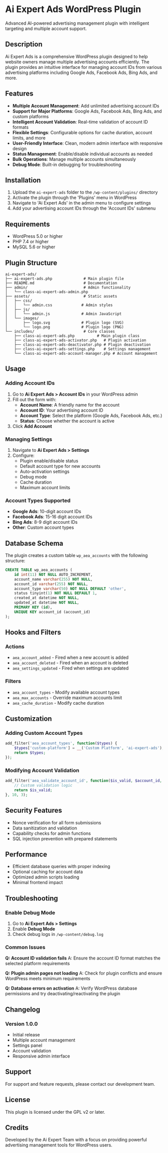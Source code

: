 # Ai Expert Ads WordPress Plugin

Advanced AI-powered advertising management plugin with intelligent targeting and multiple account support.

## Description

Ai Expert Ads is a comprehensive WordPress plugin designed to help website owners manage multiple advertising accounts efficiently. The plugin provides an intuitive interface for managing account IDs from various advertising platforms including Google Ads, Facebook Ads, Bing Ads, and more.

## Features

- **Multiple Account Management**: Add unlimited advertising account IDs
- **Support for Major Platforms**: Google Ads, Facebook Ads, Bing Ads, and custom platforms
- **Intelligent Account Validation**: Real-time validation of account ID formats
- **Flexible Settings**: Configurable options for cache duration, account limits, and more
- **User-Friendly Interface**: Clean, modern admin interface with responsive design
- **Status Management**: Enable/disable individual accounts as needed
- **Bulk Operations**: Manage multiple accounts simultaneously
- **Debug Mode**: Built-in debugging for troubleshooting

## Installation

1. Upload the `ai-expert-ads` folder to the `/wp-content/plugins/` directory
2. Activate the plugin through the 'Plugins' menu in WordPress
3. Navigate to 'Ai Expert Ads' in the admin menu to configure settings
4. Add your advertising account IDs through the 'Account IDs' submenu

## Requirements

- WordPress 5.0 or higher
- PHP 7.4 or higher
- MySQL 5.6 or higher

## Plugin Structure

```
ai-expert-ads/
├── ai-expert-ads.php              # Main plugin file
├── README.md                      # Documentation
├── admin/                         # Admin functionality
│   └── class-ai-expert-ads-admin.php
├── assets/                        # Static assets
│   ├── css/
│   │   └── admin.css             # Admin styles
│   ├── js/
│   │   └── admin.js              # Admin JavaScript
│   └── images/
│       ├── logo.svg              # Plugin logo (SVG)
│       └── logo.png              # Plugin logo (PNG)
└── includes/                      # Core classes
    ├── class-ai-expert-ads.php          # Main plugin class
    ├── class-ai-expert-ads-activator.php   # Plugin activation
    ├── class-ai-expert-ads-deactivator.php # Plugin deactivation
    ├── class-ai-expert-ads-settings.php    # Settings management
    └── class-ai-expert-ads-account-manager.php # Account management
```

## Usage

### Adding Account IDs

1. Go to **Ai Expert Ads > Account IDs** in your WordPress admin
2. Fill out the form with:
   - **Account Name**: A friendly name for the account
   - **Account ID**: Your advertising account ID
   - **Account Type**: Select the platform (Google Ads, Facebook Ads, etc.)
   - **Status**: Choose whether the account is active
3. Click **Add Account**

### Managing Settings

1. Navigate to **Ai Expert Ads > Settings**
2. Configure:
   - Plugin enable/disable status
   - Default account type for new accounts
   - Auto-activation settings
   - Debug mode
   - Cache duration
   - Maximum account limits

### Account Types Supported

- **Google Ads**: 10-digit account IDs
- **Facebook Ads**: 15-16 digit account IDs  
- **Bing Ads**: 8-9 digit account IDs
- **Other**: Custom account types

## Database Schema

The plugin creates a custom table `wp_aea_accounts` with the following structure:

```sql
CREATE TABLE wp_aea_accounts (
    id int(11) NOT NULL AUTO_INCREMENT,
    account_name varchar(255) NOT NULL,
    account_id varchar(255) NOT NULL,
    account_type varchar(50) NOT NULL DEFAULT 'other',
    status tinyint(1) NOT NULL DEFAULT 1,
    created_at datetime NOT NULL,
    updated_at datetime NOT NULL,
    PRIMARY KEY (id),
    UNIQUE KEY account_id (account_id)
);
```

## Hooks and Filters

### Actions
- `aea_account_added` - Fired when a new account is added
- `aea_account_deleted` - Fired when an account is deleted
- `aea_settings_updated` - Fired when settings are updated

### Filters
- `aea_account_types` - Modify available account types
- `aea_max_accounts` - Override maximum accounts limit
- `aea_cache_duration` - Modify cache duration

## Customization

### Adding Custom Account Types

```php
add_filter('aea_account_types', function($types) {
    $types['custom-platform'] = __('Custom Platform', 'ai-expert-ads');
    return $types;
});
```

### Modifying Account Validation

```php
add_filter('aea_validate_account_id', function($is_valid, $account_id, $account_type) {
    // Custom validation logic
    return $is_valid;
}, 10, 3);
```

## Security Features

- Nonce verification for all form submissions
- Data sanitization and validation
- Capability checks for admin functions
- SQL injection prevention with prepared statements

## Performance

- Efficient database queries with proper indexing
- Optional caching for account data
- Optimized admin scripts loading
- Minimal frontend impact

## Troubleshooting

### Enable Debug Mode
1. Go to **Ai Expert Ads > Settings**
2. Enable **Debug Mode**
3. Check debug logs in `/wp-content/debug.log`

### Common Issues

**Q: Account ID validation fails**
A: Ensure the account ID format matches the selected platform requirements

**Q: Plugin admin pages not loading**
A: Check for plugin conflicts and ensure WordPress meets minimum requirements

**Q: Database errors on activation**
A: Verify WordPress database permissions and try deactivating/reactivating the plugin

## Changelog

### Version 1.0.0
- Initial release
- Multiple account management
- Settings panel
- Account validation
- Responsive admin interface

## Support

For support and feature requests, please contact our development team.

## License

This plugin is licensed under the GPL v2 or later.

## Credits

Developed by the Ai Expert Team with a focus on providing powerful advertising management tools for WordPress users.
